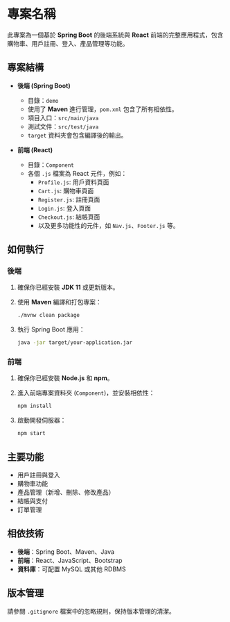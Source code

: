 
# 專案名稱

此專案為一個基於 **Spring Boot** 的後端系統與 **React** 前端的完整應用程式，包含購物車、用戶註冊、登入、產品管理等功能。

## 專案結構

- **後端 (Spring Boot)**
  - 目錄：`demo`
  - 使用了 **Maven** 進行管理，`pom.xml` 包含了所有相依性。
  - 項目入口：`src/main/java`
  - 測試文件：`src/test/java`
  - `target` 資料夾會包含編譯後的輸出。

- **前端 (React)**
  - 目錄：`Component`
  - 各個 `.js` 檔案為 React 元件，例如：
    - `Profile.js`: 用戶資料頁面
    - `Cart.js`: 購物車頁面
    - `Register.js`: 註冊頁面
    - `Login.js`: 登入頁面
    - `Checkout.js`: 結帳頁面
    - 以及更多功能性的元件，如 `Nav.js`、`Footer.js` 等。

## 如何執行

### 後端

1. 確保你已經安裝 **JDK 11** 或更新版本。
2. 使用 **Maven** 編譯和打包專案：

   ```bash
   ./mvnw clean package
   ```

3. 執行 Spring Boot 應用：

   ```bash
   java -jar target/your-application.jar
   ```

### 前端

1. 確保你已經安裝 **Node.js** 和 **npm**。
2. 進入前端專案資料夾 (`Component`)，並安裝相依性：

   ```bash
   npm install
   ```

3. 啟動開發伺服器：

   ```bash
   npm start
   ```

## 主要功能

- 用戶註冊與登入
- 購物車功能
- 產品管理（新增、刪除、修改產品）
- 結帳與支付
- 訂單管理

## 相依技術

- **後端**：Spring Boot、Maven、Java
- **前端**：React、JavaScript、Bootstrap
- **資料庫**：可配置 MySQL 或其他 RDBMS

## 版本管理

請參閱 `.gitignore` 檔案中的忽略規則，保持版本管理的清潔。
